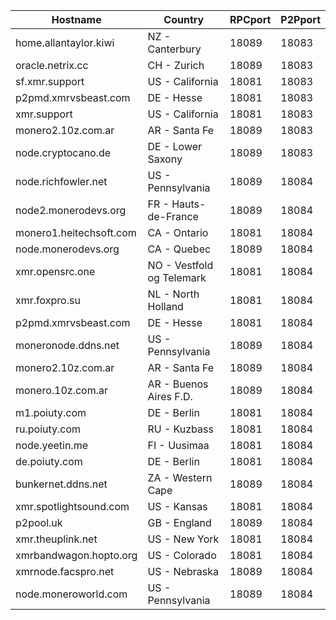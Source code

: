 Hostname | Country | RPCport | P2Pport
--- | --- | --- | ---
home.allantaylor.kiwi | NZ - Canterbury | 18089 | 18083
oracle.netrix.cc | CH - Zurich | 18089 | 18083
sf.xmr.support | US - California | 18081 | 18083
p2pmd.xmrvsbeast.com | DE - Hesse | 18081 | 18083
xmr.support | US - California | 18081 | 18083
monero2.10z.com.ar | AR - Santa Fe | 18089 | 18083
node.cryptocano.de | DE - Lower Saxony | 18089 | 18083
node.richfowler.net | US - Pennsylvania | 18089 | 18084
node2.monerodevs.org | FR - Hauts-de-France | 18089 | 18084
monero1.heitechsoft.com | CA - Ontario | 18081 | 18084
node.monerodevs.org | CA - Quebec | 18089 | 18084
xmr.opensrc.one | NO - Vestfold og Telemark | 18081 | 18084
xmr.foxpro.su | NL - North Holland | 18081 | 18084
p2pmd.xmrvsbeast.com | DE - Hesse | 18081 | 18084
moneronode.ddns.net | US - Pennsylvania | 18089 | 18084
monero2.10z.com.ar | AR - Santa Fe | 18089 | 18084
monero.10z.com.ar | AR - Buenos Aires F.D. | 18089 | 18084
m1.poiuty.com | DE - Berlin | 18081 | 18084
ru.poiuty.com | RU - Kuzbass | 18081 | 18084
node.yeetin.me | FI - Uusimaa | 18081 | 18084
de.poiuty.com | DE - Berlin | 18081 | 18084
bunkernet.ddns.net | ZA - Western Cape | 18089 | 18084
xmr.spotlightsound.com | US - Kansas | 18081 | 18084
p2pool.uk | GB - England | 18089 | 18084
xmr.theuplink.net | US - New York | 18081 | 18084
xmrbandwagon.hopto.org | US - Colorado | 18081 | 18084
xmrnode.facspro.net | US - Nebraska | 18089 | 18084
node.moneroworld.com | US - Pennsylvania | 18089 | 18084
